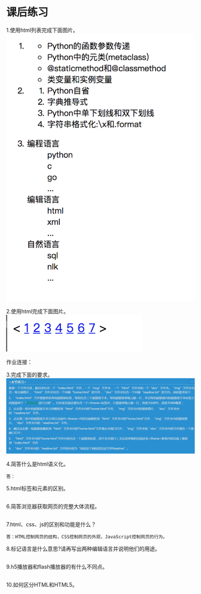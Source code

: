 
# 课后练习
1.使用html列表完成下面图片。
<img src="./前端基础作业图片/1.png">

2.使用html完成下面图片。
<img src="./前端基础作业图片/2.png">

作业连接：

3.完成下面的要求。
<img src="./前端基础作业图片/3.png">

4.简答什么是html语义化。

```
答：
```

5.html标签和元素的区别。

```

```

6.简答浏览器获取网页的完整大体流程。

```

```

7.html、css、js的区别和功能是什么？

```
答：HTML控制网页的结构，CSS控制网页的外观，JavaScript控制网页的行为。
```

8.标记语言是什么意思?请再写出两种编辑语言并说明他们的用途。

```

```

9.h5播放器和flash播放器的有什么不同点。

```

```

10.如何区分HTML和HTML5。

```

```